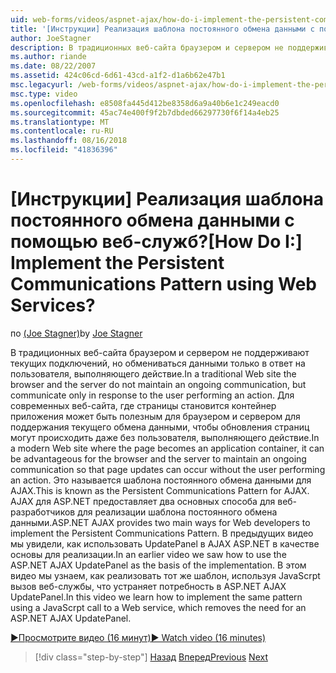 ```yaml
---
uid: web-forms/videos/aspnet-ajax/how-do-i-implement-the-persistent-communications-pattern-using-web-services
title: '[Инструкции] Реализация шаблона постоянного обмена данными с помощью веб-служб? | Документы Майкрософт'
author: JoeStagner
description: В традиционных веб-сайта браузером и сервером не поддерживают текущих подключений, но обмениваться данными только в ответ на пользователя, выполняющего акт...
ms.author: riande
ms.date: 08/22/2007
ms.assetid: 424c06cd-6d61-43cd-a1f2-d1a6b62e47b1
msc.legacyurl: /web-forms/videos/aspnet-ajax/how-do-i-implement-the-persistent-communications-pattern-using-web-services
msc.type: video
ms.openlocfilehash: e8508fa445d412be8358d6a9a40b6e1c249eacd0
ms.sourcegitcommit: 45ac74e400f9f2b7dbded66297730f6f14a4eb25
ms.translationtype: MT
ms.contentlocale: ru-RU
ms.lasthandoff: 08/16/2018
ms.locfileid: "41836396"
---
```

<a name="how-do-i-implement-the-persistent-communications-pattern-using-web-services"></a><span data-ttu-id="6a031-104">[Инструкции] Реализация шаблона постоянного обмена данными с помощью веб-служб?</span><span class="sxs-lookup"><span data-stu-id="6a031-104">[How Do I:] Implement the Persistent Communications Pattern using Web Services?</span></span>
====================
<span data-ttu-id="6a031-105">по [(Joe Stagner)](https://github.com/JoeStagner)</span><span class="sxs-lookup"><span data-stu-id="6a031-105">by [Joe Stagner](https://github.com/JoeStagner)</span></span>

<span data-ttu-id="6a031-106">В традиционных веб-сайта браузером и сервером не поддерживают текущих подключений, но обмениваться данными только в ответ на пользователя, выполняющего действие.</span><span class="sxs-lookup"><span data-stu-id="6a031-106">In a traditional Web site the browser and the server do not maintain an ongoing communication, but communicate only in response to the user performing an action.</span></span> <span data-ttu-id="6a031-107">Для современных веб-сайта, где страницы становится контейнер приложения может быть полезным для браузером и сервером для поддержания текущего обмена данными, чтобы обновления страниц могут происходить даже без пользователя, выполняющего действие.</span><span class="sxs-lookup"><span data-stu-id="6a031-107">In a modern Web site where the page becomes an application container, it can be advantageous for the browser and the server to maintain an ongoing communication so that page updates can occur without the user performing an action.</span></span> <span data-ttu-id="6a031-108">Это называется шаблона постоянного обмена данными для AJAX.</span><span class="sxs-lookup"><span data-stu-id="6a031-108">This is known as the Persistent Communications Pattern for AJAX.</span></span> <span data-ttu-id="6a031-109">AJAX для ASP.NET предоставляет два основных способа для веб-разработчиков для реализации шаблона постоянного обмена данными.</span><span class="sxs-lookup"><span data-stu-id="6a031-109">ASP.NET AJAX provides two main ways for Web developers to implement the Persistent Communications Pattern.</span></span> <span data-ttu-id="6a031-110">В предыдущих видео мы увидели, как использовать UpdatePanel в AJAX ASP.NET в качестве основы для реализации.</span><span class="sxs-lookup"><span data-stu-id="6a031-110">In an earlier video we saw how to use the ASP.NET AJAX UpdatePanel as the basis of the implementation.</span></span> <span data-ttu-id="6a031-111">В этом видео мы узнаем, как реализовать тот же шаблон, используя JavaScrpt вызов веб-службы, что устраняет потребность в ASP.NET AJAX UpdatePanel.</span><span class="sxs-lookup"><span data-stu-id="6a031-111">In this video we learn how to implement the same pattern using a JavaScrpt call to a Web service, which removes the need for an ASP.NET AJAX UpdatePanel.</span></span>

[<span data-ttu-id="6a031-112">&#9654;Просмотрите видео (16 минут)</span><span class="sxs-lookup"><span data-stu-id="6a031-112">&#9654; Watch video (16 minutes)</span></span>](https://channel9.msdn.com/Blogs/ASP-NET-Site-Videos/how-do-i-implement-the-persistent-communications-pattern-using-web-services)

> [!div class="step-by-step"]
> <span data-ttu-id="6a031-113">[Назад](how-do-i-localize-an-aspnet-ajax-application.md)
> [Вперед](how-do-i-trigger-an-updatepanel-refresh-from-a-dropdownlist-control.md)</span><span class="sxs-lookup"><span data-stu-id="6a031-113">[Previous](how-do-i-localize-an-aspnet-ajax-application.md)
[Next](how-do-i-trigger-an-updatepanel-refresh-from-a-dropdownlist-control.md)</span></span>
